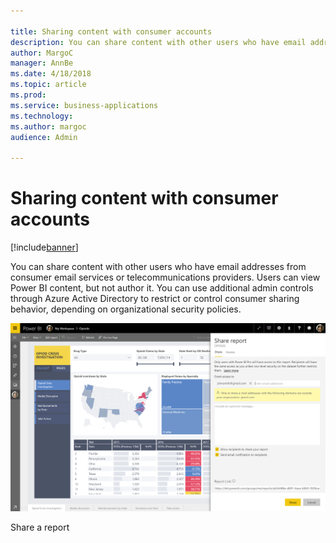 ```yaml
---

title: Sharing content with consumer accounts
description: You can share content with other users who have email addresses from consumer email services or telecommunications providers.
author: MargoC
manager: AnnBe
ms.date: 4/18/2018
ms.topic: article
ms.prod: 
ms.service: business-applications
ms.technology: 
ms.author: margoc
audience: Admin

---
```

#  Sharing content with consumer accounts




[!include[banner](../../includes/banner.md)]

You can share content with other users who have email addresses from consumer
email services or telecommunications providers. Users can view Power BI content,
but not author it. You can use additional admin controls through Azure Active
Directory to restrict or control consumer sharing behavior, depending on
organizational security policies.

![A screenshot of the Share a report screen](media/sharing-content-consumer-accounts-1.png "A screenshot of the Share a report screen")

Share a report


